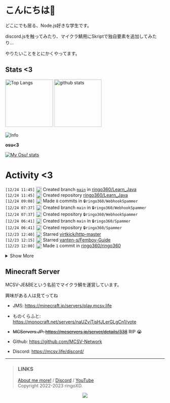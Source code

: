 # こんにちは👋
<!--
<a href="https://ringoxd.pages.dev"><img src="https://avatars.githubusercontent.com/u/105296365" align="right"></a>
-->

どこにでも居る、Node.js好きな学生です。

discord.jsを触ってみたり、マイクラ鯖用にSkriptで独自要素を追加してみたり...

やりたいことをとにかくやってます。

## Stats <3

<p align="left"> 
  <img alt="Top Langs" height="150px" src="https://github-readme-stats.vercel.app/api/top-langs/?username=ringo360&layout=compact&count_private=true&show_icons=true&theme=tokyonight&custom_title=Used%20Languages!" />
  <img alt="github stats" height="150px" src="https://github-readme-stats.vercel.app/api?username=ringo360&count_private=true&show_icons=true&show_icons=true&theme=tokyonight&custom_title=My%20stats%20<3" />
</p>

![Info](http://github-profile-summary-cards.vercel.app/api/cards/profile-details?username=ringo360&theme=tokyonight)


**osu<3**

[![My Osu! stats](https://osu-sig.vercel.app/card?user=P360Rythm&mode=std&lang=en&blur=6&animation=true&hue=307&mini=true)](https://osu.ppy.sh/users/24734251/)

<!--[![Github activity graph](https://github-readme-activity-graph.vercel.app/graph?username=ringo360&bg_color=000024&color=00ff00&line=8080ff&point=d0d0ff&area=true&hide_border=true)](https://github.com/ashutosh00710/github-readme-activity-graph)-->
<!--[![github-chart](https://github-chart.vercel.app/api?user=ringo360)]-->

# Activity <3
<!--START_SECTION:activity-->
`[12/24 11:45]` <img alt="📂" src="https://github.com/cheesits456/github-activity-readme/raw/master/icons/create-branch.png" align="top" height="18"> Created branch [`main`](https://github.com/ringo360/Learn_Java/tree/main) in [ringo360/Learn_Java](https://github.com/ringo360/Learn_Java)  
`[12/24 11:45]` <img alt="➕" src="https://github.com/cheesits456/github-activity-readme/raw/master/icons/create-repo.png" align="top" height="18"> Created repository [ringo360/Learn_Java](https://github.com/ringo360/Learn_Java)  
`[12/24 09:08]` <img alt="📝" src="https://github.com/cheesits456/github-activity-readme/raw/master/icons/commit.png" align="top" height="18"> Made `8` commits in <span title="Private Repo">`🔒ringo360/WebhookSpammer`</span>  
`[12/24 07:37]` <img alt="📂" src="https://github.com/cheesits456/github-activity-readme/raw/master/icons/create-branch.png" align="top" height="18"> Created branch `main` in <span title="Private Repo">`🔒ringo360/WebhookSpammer`</span>  
`[12/24 07:37]` <img alt="➕" src="https://github.com/cheesits456/github-activity-readme/raw/master/icons/create-repo.png" align="top" height="18"> Created repository <span title="Private Repo">`🔒ringo360/WebhookSpammer`</span>  
`[12/24 06:41]` <img alt="📂" src="https://github.com/cheesits456/github-activity-readme/raw/master/icons/create-branch.png" align="top" height="18"> Created branch `main` in <span title="Private Repo">`🔒ringo360/Spammer`</span>  
`[12/24 06:41]` <img alt="➕" src="https://github.com/cheesits456/github-activity-readme/raw/master/icons/create-repo.png" align="top" height="18"> Created repository <span title="Private Repo">`🔒ringo360/Spammer`</span>  
`[12/23 12:40]` <img alt="⭐" src="https://github.com/cheesits456/github-activity-readme/raw/master/icons/star.png" align="top" height="18"> Starred [virtkick/http-master](https://github.com/virtkick/http-master)  
`[12/23 12:15]` <img alt="⭐" src="https://github.com/cheesits456/github-activity-readme/raw/master/icons/star.png" align="top" height="18"> Starred [vanten-s/Femboy-Guide](https://github.com/vanten-s/Femboy-Guide)  
`[12/23 12:00]` <img alt="📝" src="https://github.com/cheesits456/github-activity-readme/raw/master/icons/commit.png" align="top" height="18"> Made `1` commit in [ringo360/ringo360](https://github.com/ringo360/ringo360)  

<details><summary>Show More</summary>

`[12/23 11:45]` <img alt="⭐" src="https://github.com/cheesits456/github-activity-readme/raw/master/icons/star.png" align="top" height="18"> Starred [mthenw/frontail](https://github.com/mthenw/frontail)  
`[12/23 09:28]` <img alt="📝" src="https://github.com/cheesits456/github-activity-readme/raw/master/icons/commit.png" align="top" height="18"> Made `4` commits in [ringo360/simple-proxy](https://github.com/ringo360/simple-proxy)  
`[12/23 02:59]` <img alt="📂" src="https://github.com/cheesits456/github-activity-readme/raw/master/icons/create-branch.png" align="top" height="18"> Created branch [`main`](https://github.com/ringo360/simple-proxy/tree/main) in [ringo360/simple-proxy](https://github.com/ringo360/simple-proxy)  
`[12/23 02:59]` <img alt="➕" src="https://github.com/cheesits456/github-activity-readme/raw/master/icons/create-repo.png" align="top" height="18"> Created repository [ringo360/simple-proxy](https://github.com/ringo360/simple-proxy)  
`[12/23 02:46]` <img alt="⭐" src="https://github.com/cheesits456/github-activity-readme/raw/master/icons/star.png" align="top" height="18"> Starred [EdamAme-x/discord-webhook-nest-js](https://github.com/EdamAme-x/discord-webhook-nest-js)  
`[12/23 02:46]` <img alt="⭐" src="https://github.com/cheesits456/github-activity-readme/raw/master/icons/star.png" align="top" height="18"> Starred [Lefraudeur/MinHookDisabler](https://github.com/Lefraudeur/MinHookDisabler)  
`[12/23 02:45]` <img alt="⭐" src="https://github.com/cheesits456/github-activity-readme/raw/master/icons/star.png" align="top" height="18"> Starred [Prax-Client/Releases](https://github.com/Prax-Client/Releases)  
`[12/22 09:44]` <img alt="⭐" src="https://github.com/cheesits456/github-activity-readme/raw/master/icons/star.png" align="top" height="18"> Starred [EdamAme-x/OperaGX-Discord-Nitro-Gen.js](https://github.com/EdamAme-x/OperaGX-Discord-Nitro-Gen.js)  
`[12/22 09:44]` <img alt="⭐" src="https://github.com/cheesits456/github-activity-readme/raw/master/icons/star.png" align="top" height="18"> Starred [JOY6IX9INE/OperaGX-Discord-Promo-Gen](https://github.com/JOY6IX9INE/OperaGX-Discord-Promo-Gen)  
`[12/22 07:28]` <img alt="🗣" src="https://github.com/cheesits456/github-activity-readme/raw/master/icons/comment.png" align="top" height="18"> Commented on [`#7`](https://github.com//faketunaPrivateCamp/SkriptWebAPI/issues/7 'purpur 1.17.1で起動に失敗する(Unsupported API version 1.19)') in [faketunaPrivateCamp/SkriptWebAPI](https://github.com/faketunaPrivateCamp/SkriptWebAPI)  
`[12/22 07:28]` <img alt="❗️" src="https://github.com/cheesits456/github-activity-readme/raw/master/icons/issue.png" align="top" height="18"> Closed issue [`#7`](https://github.com//faketunaPrivateCamp/SkriptWebAPI/issues/7 'purpur 1.17.1で起動に失敗する(Unsupported API version 1.19)') in [faketunaPrivateCamp/SkriptWebAPI](https://github.com/faketunaPrivateCamp/SkriptWebAPI)  
`[12/21 10:59]` <img alt="⭐" src="https://github.com/cheesits456/github-activity-readme/raw/master/icons/star.png" align="top" height="18"> Starred [TheSpeedX/PROXY-List](https://github.com/TheSpeedX/PROXY-List)  
`[12/20 12:48]` <img alt="📝" src="https://github.com/cheesits456/github-activity-readme/raw/master/icons/commit.png" align="top" height="18"> Made `6` commits in [ringo360/deno-chan](https://github.com/ringo360/deno-chan)  
`[12/20 10:28]` <img alt="📂" src="https://github.com/cheesits456/github-activity-readme/raw/master/icons/create-branch.png" align="top" height="18"> Created branch [`main`](https://github.com/ringo360/deno-chan/tree/main) in [ringo360/deno-chan](https://github.com/ringo360/deno-chan)  
`[12/20 10:28]` <img alt="➕" src="https://github.com/cheesits456/github-activity-readme/raw/master/icons/create-repo.png" align="top" height="18"> Created repository [ringo360/deno-chan](https://github.com/ringo360/deno-chan)  
`[12/20 06:55]` <img alt="📝" src="https://github.com/cheesits456/github-activity-readme/raw/master/icons/commit.png" align="top" height="18"> Made `3` commits in [ringo360/SlowLoris](https://github.com/ringo360/SlowLoris)  
`[12/20 04:13]` <img alt="🍴" src="https://github.com/cheesits456/github-activity-readme/raw/master/icons/fork.png" align="top" height="18"> Forked [m1ntooo/SlowLoris](https://github.com/m1ntooo/SlowLoris) to [ringo360/SlowLoris](https://github.com/ringo360/SlowLoris)  
`[12/20 02:52]` <img alt="⭐" src="https://github.com/cheesits456/github-activity-readme/raw/master/icons/star.png" align="top" height="18"> Starred [m1ntooo/SlowLoris](https://github.com/m1ntooo/SlowLoris)  
`[12/20 02:52]` <img alt="⭐" src="https://github.com/cheesits456/github-activity-readme/raw/master/icons/star.png" align="top" height="18"> Starred [1-Rasky-1/PrismLauncher-Crack](https://github.com/1-Rasky-1/PrismLauncher-Crack)  
`[12/15 14:16]` <img alt="📝" src="https://github.com/cheesits456/github-activity-readme/raw/master/icons/commit.png" align="top" height="18"> Made `11` commits in [ringo360/Discord.js_Bot](https://github.com/ringo360/Discord.js_Bot)  
`[12/15 10:32]` <img alt="⭐" src="https://github.com/cheesits456/github-activity-readme/raw/master/icons/star.png" align="top" height="18"> Starred [Vencord/Vesktop](https://github.com/Vencord/Vesktop)  
`[12/15 08:40]` <img alt="⭐" src="https://github.com/cheesits456/github-activity-readme/raw/master/icons/star.png" align="top" height="18"> Starred [jasonlaubb/Matrix-AntiCheat](https://github.com/jasonlaubb/Matrix-AntiCheat)  
`[12/15 08:36]` <img alt="⭐" src="https://github.com/cheesits456/github-activity-readme/raw/master/icons/star.png" align="top" height="18"> Starred [RaphiMC/ViaBedrock](https://github.com/RaphiMC/ViaBedrock)  
`[12/15 08:36]` <img alt="⭐" src="https://github.com/cheesits456/github-activity-readme/raw/master/icons/star.png" align="top" height="18"> Starred [moom0o/AnarchyExploitFixes](https://github.com/moom0o/AnarchyExploitFixes)  
`[12/15 08:36]` <img alt="⭐" src="https://github.com/cheesits456/github-activity-readme/raw/master/icons/star.png" align="top" height="18"> Starred [tutinoko2048/TNAntiCheat](https://github.com/tutinoko2048/TNAntiCheat)  
`[12/15 08:36]` <img alt="⭐" src="https://github.com/cheesits456/github-activity-readme/raw/master/icons/star.png" align="top" height="18"> Starred [SkriptLang/Skript](https://github.com/SkriptLang/Skript)  
`[12/13 15:17]` <img alt="📝" src="https://github.com/cheesits456/github-activity-readme/raw/master/icons/commit.png" align="top" height="18"> Made `6` commits in [ringo360/Discord.js_Bot](https://github.com/ringo360/Discord.js_Bot)  
`[12/13 11:27]` <img alt="⭐" src="https://github.com/cheesits456/github-activity-readme/raw/master/icons/star.png" align="top" height="18"> Starred [qKing12/AuctionMaster](https://github.com/qKing12/AuctionMaster)  
`[12/11 07:22]` <img alt="⭐" src="https://github.com/cheesits456/github-activity-readme/raw/master/icons/star.png" align="top" height="18"> Starred [Borion-Updated/Releases](https://github.com/Borion-Updated/Releases)  
`[12/11 07:22]` <img alt="⭐" src="https://github.com/cheesits456/github-activity-readme/raw/master/icons/star.png" align="top" height="18"> Starred [Scythe-Anticheat/Scythe-AntiCheat](https://github.com/Scythe-Anticheat/Scythe-AntiCheat)  
`[12/10 15:03]` <img alt="📝" src="https://github.com/cheesits456/github-activity-readme/raw/master/icons/commit.png" align="top" height="18"> Made `3` commits in [Google-Crawler/crawl](https://github.com/Google-Crawler/crawl)  
`[12/10 13:22]` <img alt="📝" src="https://github.com/cheesits456/github-activity-readme/raw/master/icons/commit.png" align="top" height="18"> Made `1` commit in [ringo360/Discord.js_Bot](https://github.com/ringo360/Discord.js_Bot)  
`[12/10 08:24]` <img alt="📝" src="https://github.com/cheesits456/github-activity-readme/raw/master/icons/commit.png" align="top" height="18"> Made `2` commits in [ringo360/ringo360](https://github.com/ringo360/ringo360)  
`[12/10 03:22]` <img alt="📝" src="https://github.com/cheesits456/github-activity-readme/raw/master/icons/commit.png" align="top" height="18"> Made `5` commits in <span title="Private Repo">`🔒MCSV-Network/Verify`</span>  
`[12/09 11:53]` <img alt="⭐" src="https://github.com/cheesits456/github-activity-readme/raw/master/icons/star.png" align="top" height="18"> Starred [jhuckaby/performa](https://github.com/jhuckaby/performa)  
`[12/09 11:53]` <img alt="⭐" src="https://github.com/cheesits456/github-activity-readme/raw/master/icons/star.png" align="top" height="18"> Starred [netdata/netdata](https://github.com/netdata/netdata)  
`[12/09 07:32]` <img alt="📝" src="https://github.com/cheesits456/github-activity-readme/raw/master/icons/commit.png" align="top" height="18"> Made `1` commit in [ringo360/ringo360](https://github.com/ringo360/ringo360)  
`[12/08 17:43]` <img alt="🗣" src="https://github.com/cheesits456/github-activity-readme/raw/master/icons/comment.png" align="top" height="18"> Commented on [`#746`](https://github.com//CodeCrafter47/BungeeTabListPlus/issues/746 'Not working on 1.20.3 (NoSuchMethodError)') in [CodeCrafter47/BungeeTabListPlus](https://github.com/CodeCrafter47/BungeeTabListPlus)  
`[12/08 17:43]` <img alt="❗️" src="https://github.com/cheesits456/github-activity-readme/raw/master/icons/issue.png" align="top" height="18"> Closed issue [`#746`](https://github.com//CodeCrafter47/BungeeTabListPlus/issues/746 'Not working on 1.20.3 (NoSuchMethodError)') in [CodeCrafter47/BungeeTabListPlus](https://github.com/CodeCrafter47/BungeeTabListPlus)  
`[12/08 16:04]` <img alt="📝" src="https://github.com/cheesits456/github-activity-readme/raw/master/icons/commit.png" align="top" height="18"> Made `6` commits in <span title="Private Repo">`🔒ringo360/codes`</span>  
`[12/08 10:52]` <img alt="📝" src="https://github.com/cheesits456/github-activity-readme/raw/master/icons/commit.png" align="top" height="18"> Made `1` commit in [ringo360/Discord.js_Bot](https://github.com/ringo360/Discord.js_Bot)  
`[12/08 10:48]` <img alt="📝" src="https://github.com/cheesits456/github-activity-readme/raw/master/icons/commit.png" align="top" height="18"> Made `4` commits in <span title="Private Repo">`🔒ringo360/codes`</span>  
`[12/08 08:57]` <img alt="📝" src="https://github.com/cheesits456/github-activity-readme/raw/master/icons/commit.png" align="top" height="18"> Made `7` commits in [ringo360/cdn](https://github.com/ringo360/cdn)  
`[12/07 08:50]` <img alt="⭐" src="https://github.com/cheesits456/github-activity-readme/raw/master/icons/star.png" align="top" height="18"> Starred [librespeed/speedtest](https://github.com/librespeed/speedtest)  
`[12/07 03:28]` <img alt="🗣" src="https://github.com/cheesits456/github-activity-readme/raw/master/icons/comment.png" align="top" height="18"> Commented on [`#746`](https://github.com//CodeCrafter47/BungeeTabListPlus/issues/746 'Not working on 1.20.3 (NoSuchMethodError)') in [CodeCrafter47/BungeeTabListPlus](https://github.com/CodeCrafter47/BungeeTabListPlus)  
`[12/06 13:17]` <img alt="📝" src="https://github.com/cheesits456/github-activity-readme/raw/master/icons/commit.png" align="top" height="18"> Made `1` commit in [MCSV-Network/.github](https://github.com/MCSV-Network/.github)  
`[12/06 13:13]` <img alt="📝" src="https://github.com/cheesits456/github-activity-readme/raw/master/icons/commit.png" align="top" height="18"> Made `2` commits in [ringo360/ringo360](https://github.com/ringo360/ringo360)  
`[12/06 13:05]` <img alt="🗣" src="https://github.com/cheesits456/github-activity-readme/raw/master/icons/comment.png" align="top" height="18"> Commented on [`#746`](https://github.com//CodeCrafter47/BungeeTabListPlus/issues/746 'Not working on 1.20.3 (NoSuchMethodError)') in [CodeCrafter47/BungeeTabListPlus](https://github.com/CodeCrafter47/BungeeTabListPlus)  
`[12/06 12:59]` <img alt="❗️" src="https://github.com/cheesits456/github-activity-readme/raw/master/icons/issue.png" align="top" height="18"> Opened issue [`#746`](https://github.com//CodeCrafter47/BungeeTabListPlus/issues/746 'Not working on 1.20.3 (NoSuchMethodError)') in [CodeCrafter47/BungeeTabListPlus](https://github.com/CodeCrafter47/BungeeTabListPlus)  
`[12/06 04:33]` <img alt="⭐" src="https://github.com/cheesits456/github-activity-readme/raw/master/icons/star.png" align="top" height="18"> Starred [brokiem/BedrockReplay](https://github.com/brokiem/BedrockReplay)  
`[12/06 03:16]` <img alt="⭐" src="https://github.com/cheesits456/github-activity-readme/raw/master/icons/star.png" align="top" height="18"> Starred [Shadowshusky/CVE-2017-11882-](https://github.com/Shadowshusky/CVE-2017-11882-)  
`[12/05 05:03]` <img alt="⭐" src="https://github.com/cheesits456/github-activity-readme/raw/master/icons/star.png" align="top" height="18"> Starred [yomogi11/vip](https://github.com/yomogi11/vip)  
`[12/05 05:02]` <img alt="⭐" src="https://github.com/cheesits456/github-activity-readme/raw/master/icons/star.png" align="top" height="18"> Starred [Lefraudeur/RiptermsGhost](https://github.com/Lefraudeur/RiptermsGhost)  
`[12/04 09:14]` <img alt="📝" src="https://github.com/cheesits456/github-activity-readme/raw/master/icons/commit.png" align="top" height="18"> Made `3` commits in [ringo360/cdn](https://github.com/ringo360/cdn)  
`[12/04 09:14]` <img alt="🎉" src="https://github.com/cheesits456/github-activity-readme/raw/master/icons/merge.png" align="top" height="18"> Merged PR [`#3`](https://github.com//ringo360/cdn/pull/3 'はいどうもみなさんこんにちはかいるんるんです') in [ringo360/cdn](https://github.com/ringo360/cdn)  
`[12/04 09:12]` <img alt="🗣" src="https://github.com/cheesits456/github-activity-readme/raw/master/icons/comment.png" align="top" height="18"> Commented on [`#3`](https://github.com//ringo360/cdn/issues/3 'はいどうもみなさんこんにちはかいるんるんです') in [ringo360/cdn](https://github.com/ringo360/cdn)  
`[12/04 07:26]` <img alt="📝" src="https://github.com/cheesits456/github-activity-readme/raw/master/icons/commit.png" align="top" height="18"> Made `12` commits in [ringo360/Discord.js_Bot](https://github.com/ringo360/Discord.js_Bot)  
`[12/03 05:54]` <img alt="⭐" src="https://github.com/cheesits456/github-activity-readme/raw/master/icons/star.png" align="top" height="18"> Starred [pytorch-labs/gpt-fast](https://github.com/pytorch-labs/gpt-fast)  
`[12/03 05:51]` <img alt="⭐" src="https://github.com/cheesits456/github-activity-readme/raw/master/icons/star.png" align="top" height="18"> Starred [RileCraft/DiscordBot-Template](https://github.com/RileCraft/DiscordBot-Template)  
`[12/03 05:45]` <img alt="📝" src="https://github.com/cheesits456/github-activity-readme/raw/master/icons/commit.png" align="top" height="18"> Made `2` commits in [ringo360/Discord.js_Bot](https://github.com/ringo360/Discord.js_Bot)  
`[12/03 05:28]` <img alt="📝" src="https://github.com/cheesits456/github-activity-readme/raw/master/icons/commit.png" align="top" height="18"> Made `1` commit in [ringo360/cdn](https://github.com/ringo360/cdn)  
`[12/03 04:31]` <img alt="📝" src="https://github.com/cheesits456/github-activity-readme/raw/master/icons/commit.png" align="top" height="18"> Made `3` commits in [ringo360/Discord.js_Bot](https://github.com/ringo360/Discord.js_Bot)  
`[12/03 04:31]` <img alt="🎉" src="https://github.com/cheesits456/github-activity-readme/raw/master/icons/merge.png" align="top" height="18"> Merged PR [`#6`](https://github.com//ringo360/Discord.js_Bot/pull/6 'やっほーめよだよ～＾＾') in [ringo360/Discord.js_Bot](https://github.com/ringo360/Discord.js_Bot)  
`[12/03 04:29]` <img alt="📝" src="https://github.com/cheesits456/github-activity-readme/raw/master/icons/commit.png" align="top" height="18"> Made `4` commits in [ringo360/cdn](https://github.com/ringo360/cdn)  
`[12/03 04:13]` <img alt="🗣" src="https://github.com/cheesits456/github-activity-readme/raw/master/icons/comment.png" align="top" height="18"> Commented on [`#2`](https://github.com//ringo360/cdn/issues/2 'はいどうもみなさんこんにちはかいるんるんです') in [ringo360/cdn](https://github.com/ringo360/cdn)  
`[12/03 04:12]` <img alt="📝" src="https://github.com/cheesits456/github-activity-readme/raw/master/icons/commit.png" align="top" height="18"> Made `3` commits in [ringo360/cdn](https://github.com/ringo360/cdn)  
`[12/03 04:12]` <img alt="🎉" src="https://github.com/cheesits456/github-activity-readme/raw/master/icons/merge.png" align="top" height="18"> Merged PR [`#2`](https://github.com//ringo360/cdn/pull/2 'はいどうもみなさんこんにちはかいるんるんです') in [ringo360/cdn](https://github.com/ringo360/cdn)  
`[12/02 17:31]` <img alt="📝" src="https://github.com/cheesits456/github-activity-readme/raw/master/icons/commit.png" align="top" height="18"> Made `5` commits in [ringo360/cdn](https://github.com/ringo360/cdn)  
`[12/02 15:40]` <img alt="⭐" src="https://github.com/cheesits456/github-activity-readme/raw/master/icons/star.png" align="top" height="18"> Starred [Chuzume/Chuzume-s-Items](https://github.com/Chuzume/Chuzume-s-Items)  
`[12/02 14:45]` <img alt="📝" src="https://github.com/cheesits456/github-activity-readme/raw/master/icons/commit.png" align="top" height="18"> Made `1` commit in [MCSV-Network/Core](https://github.com/MCSV-Network/Core)  
`[12/02 06:21]` <img alt="📝" src="https://github.com/cheesits456/github-activity-readme/raw/master/icons/commit.png" align="top" height="18"> Made `9` commits in [ringo360/ringo360](https://github.com/ringo360/ringo360)  
`[12/01 06:21]` <img alt="🗣" src="https://github.com/cheesits456/github-activity-readme/raw/master/icons/comment.png" align="top" height="18"> Commented on [`#9756`](https://github.com//is-a-dev/register/issues/9756 'Update ppy.is-a.dev') in [is-a-dev/register](https://github.com/is-a-dev/register)  
`[12/01 06:20]` <img alt="✅" src="https://github.com/cheesits456/github-activity-readme/raw/master/icons/pr-open.png" align="top" height="18"> Opened PR [`#9756`](https://github.com//is-a-dev/register/pull/9756 'Update ppy.is-a.dev') in [is-a-dev/register](https://github.com/is-a-dev/register)  
`[12/01 06:20]` <img alt="📝" src="https://github.com/cheesits456/github-activity-readme/raw/master/icons/commit.png" align="top" height="18"> Made `1` commit in [ringo360/register](https://github.com/ringo360/register)  
`[11/28 12:41]` <img alt="📝" src="https://github.com/cheesits456/github-activity-readme/raw/master/icons/commit.png" align="top" height="18"> Made `1` commit in [MCSV-Network/Core](https://github.com/MCSV-Network/Core)  
`[11/28 09:17]` <img alt="⭐" src="https://github.com/cheesits456/github-activity-readme/raw/master/icons/star.png" align="top" height="18"> Starred [louislam/uptime-kuma](https://github.com/louislam/uptime-kuma)  
`[11/28 09:11]` <img alt="✅" src="https://github.com/cheesits456/github-activity-readme/raw/master/icons/pr-open.png" align="top" height="18"> Opened PR [`#9680`](https://github.com//is-a-dev/register/pull/9680 'BETA: Register ppy.is-a.dev') in [is-a-dev/register](https://github.com/is-a-dev/register)  
`[11/28 09:11]` <img alt="📝" src="https://github.com/cheesits456/github-activity-readme/raw/master/icons/commit.png" align="top" height="18"> Made `1` commit in [ringo360/register](https://github.com/ringo360/register)  
`[11/27 14:26]` <img alt="📝" src="https://github.com/cheesits456/github-activity-readme/raw/master/icons/commit.png" align="top" height="18"> Made `3` commits in <span title="Private Repo">`🔒ringo360/MCBE-DiscordBridge`</span>  
`[11/27 12:24]` <img alt="🗣" src="https://github.com/cheesits456/github-activity-readme/raw/master/icons/comment.png" align="top" height="18"> Commented on [`#7`](https://github.com//faketunaPrivateCamp/SkriptWebAPI/issues/7 'purpur 1.17.1で起動に失敗する(Unsupported API version 1.19)') in [faketunaPrivateCamp/SkriptWebAPI](https://github.com/faketunaPrivateCamp/SkriptWebAPI)  
`[11/26 16:15]` <img alt="📝" src="https://github.com/cheesits456/github-activity-readme/raw/master/icons/commit.png" align="top" height="18"> Made `2` commits in [IrrXClient-Dev/IrrX-Public](https://github.com/IrrXClient-Dev/IrrX-Public)  
`[11/26 14:25]` <img alt="📝" src="https://github.com/cheesits456/github-activity-readme/raw/master/icons/commit.png" align="top" height="18"> Made `4` commits in [ringo360/Discord.js_Bot](https://github.com/ringo360/Discord.js_Bot)  
`[11/26 06:46]` <img alt="📝" src="https://github.com/cheesits456/github-activity-readme/raw/master/icons/commit.png" align="top" height="18"> Made `9` commits in <span title="Private Repo">`🔒ringo360/MCBE-DiscordBridge`</span>  
`[11/25 15:08]` <img alt="⭐" src="https://github.com/cheesits456/github-activity-readme/raw/master/icons/star.png" align="top" height="18"> Starred [mdisprgm/bdsx-ping](https://github.com/mdisprgm/bdsx-ping)  
`[11/25 13:48]` <img alt="📝" src="https://github.com/cheesits456/github-activity-readme/raw/master/icons/commit.png" align="top" height="18"> Made `14` commits in <span title="Private Repo">`🔒ringo360/MCBE-DiscordBridge`</span>  
`[11/25 05:42]` <img alt="📝" src="https://github.com/cheesits456/github-activity-readme/raw/master/icons/commit.png" align="top" height="18"> Made `1` commit in [ringo360/Discord.js_Bot](https://github.com/ringo360/Discord.js_Bot)  
`[11/25 05:33]` <img alt="📝" src="https://github.com/cheesits456/github-activity-readme/raw/master/icons/commit.png" align="top" height="18"> Made `7` commits in <span title="Private Repo">`🔒ringo360/MCBE-DiscordBridge`</span>  
`[11/24 15:31]` <img alt="📝" src="https://github.com/cheesits456/github-activity-readme/raw/master/icons/commit.png" align="top" height="18"> Made `2` commits in [ringo360/Discord.js_Bot](https://github.com/ringo360/Discord.js_Bot)  
`[11/24 02:24]` <img alt="⭐" src="https://github.com/cheesits456/github-activity-readme/raw/master/icons/star.png" align="top" height="18"> Starred [XlynxX/bdsx-rcon](https://github.com/XlynxX/bdsx-rcon)  
`[11/23 10:07]` <img alt="📝" src="https://github.com/cheesits456/github-activity-readme/raw/master/icons/commit.png" align="top" height="18"> Made `219` commits in [ringo360/Plan](https://github.com/ringo360/Plan)  
`[11/22 13:59]` <img alt="📝" src="https://github.com/cheesits456/github-activity-readme/raw/master/icons/commit.png" align="top" height="18"> Made `31` commits in <span title="Private Repo">`🔒ringo360/MCBE-DiscordBridge`</span>  
`[11/20 07:47]` <img alt="⭐" src="https://github.com/cheesits456/github-activity-readme/raw/master/icons/star.png" align="top" height="18"> Starred [Spiderjockey02/Discord-Bot](https://github.com/Spiderjockey02/Discord-Bot)  
`[11/19 14:02]` <img alt="📝" src="https://github.com/cheesits456/github-activity-readme/raw/master/icons/commit.png" align="top" height="18"> Made `1` commit in <span title="Private Repo">`🔒ringo360/MCBE-DiscordBridge`</span>  
`[11/18 14:31]` <img alt="📝" src="https://github.com/cheesits456/github-activity-readme/raw/master/icons/commit.png" align="top" height="18"> Made `2` commits in <span title="Private Repo">`🔒MCSV-Network/Verify`</span>  
`[11/18 13:46]` <img alt="📝" src="https://github.com/cheesits456/github-activity-readme/raw/master/icons/commit.png" align="top" height="18"> Made `11` commits in [ringo360/Discord.js_Bot](https://github.com/ringo360/Discord.js_Bot)  
`[11/18 04:18]` <img alt="⭐" src="https://github.com/cheesits456/github-activity-readme/raw/master/icons/star.png" align="top" height="18"> Starred [Flash-1337/OutlookGenerator](https://github.com/Flash-1337/OutlookGenerator)  
`[11/17 12:48]` <img alt="⭐" src="https://github.com/cheesits456/github-activity-readme/raw/master/icons/star.png" align="top" height="18"> Starred [r-richter/hyenae](https://github.com/r-richter/hyenae)  
`[11/17 11:30]` <img alt="⭐" src="https://github.com/cheesits456/github-activity-readme/raw/master/icons/star.png" align="top" height="18"> Starred [Anjok07/ultimatevocalremovergui](https://github.com/Anjok07/ultimatevocalremovergui)  
`[11/16 14:29]` <img alt="📝" src="https://github.com/cheesits456/github-activity-readme/raw/master/icons/commit.png" align="top" height="18"> Made `4` commits in [ringo360/Discord.js_Bot](https://github.com/ringo360/Discord.js_Bot)  
`[11/14 13:37]` <img alt="🗣" src="https://github.com/cheesits456/github-activity-readme/raw/master/icons/comment.png" align="top" height="18"> Commented on [`#1`](https://github.com//ringo360/cdn/issues/1 'ﾃﾞｭﾙﾙｯﾂﾃﾞｭﾝﾙﾝﾙﾝﾙﾝﾙﾝﾃﾞｭﾙﾙｯﾂﾃﾞｭﾝﾙﾝﾙﾝﾙﾝﾙﾝﾃﾞｭﾙﾙｯﾂﾃﾞｭﾝﾙﾝﾙﾝﾙﾝﾙﾝﾃﾞｭﾙﾙｯﾂﾃﾞｭﾝﾙ…') in [ringo360/cdn](https://github.com/ringo360/cdn)  
`[11/14 13:31]` <img alt="🗣" src="https://github.com/cheesits456/github-activity-readme/raw/master/icons/comment.png" align="top" height="18"> Commented on [`#1`](https://github.com//ringo360/cdn/issues/1 'ﾃﾞｭﾙﾙｯﾂﾃﾞｭﾝﾙﾝﾙﾝﾙﾝﾙﾝﾃﾞｭﾙﾙｯﾂﾃﾞｭﾝﾙﾝﾙﾝﾙﾝﾙﾝﾃﾞｭﾙﾙｯﾂﾃﾞｭﾝﾙﾝﾙﾝﾙﾝﾙﾝﾃﾞｭﾙﾙｯﾂﾃﾞｭﾝﾙ…') in [ringo360/cdn](https://github.com/ringo360/cdn)  
`[11/14 13:31]` <img alt="📝" src="https://github.com/cheesits456/github-activity-readme/raw/master/icons/commit.png" align="top" height="18"> Made `2` commits in [ringo360/cdn](https://github.com/ringo360/cdn)  
`[11/14 13:31]` <img alt="🎉" src="https://github.com/cheesits456/github-activity-readme/raw/master/icons/merge.png" align="top" height="18"> Merged PR [`#1`](https://github.com//ringo360/cdn/pull/1 'ﾃﾞｭﾙﾙｯﾂﾃﾞｭﾝﾙﾝﾙﾝﾙﾝﾙﾝﾃﾞｭﾙﾙｯﾂﾃﾞｭﾝﾙﾝﾙﾝﾙﾝﾙﾝﾃﾞｭﾙﾙｯﾂﾃﾞｭﾝﾙﾝﾙﾝﾙﾝﾙﾝﾃﾞｭﾙﾙｯﾂﾃﾞｭﾝﾙ…') in [ringo360/cdn](https://github.com/ringo360/cdn)  
`[11/14 12:39]` <img alt="📝" src="https://github.com/cheesits456/github-activity-readme/raw/master/icons/commit.png" align="top" height="18"> Made `1` commit in [ringo360/cdn](https://github.com/ringo360/cdn)  
`[11/14 12:13]` <img alt="📝" src="https://github.com/cheesits456/github-activity-readme/raw/master/icons/commit.png" align="top" height="18"> Made `6` commits in [ringo360/Discord.js_Bot](https://github.com/ringo360/Discord.js_Bot)  
`[11/13 13:37]` <img alt="📝" src="https://github.com/cheesits456/github-activity-readme/raw/master/icons/commit.png" align="top" height="18"> Made `1` commit in [MCSV-Network/Docs](https://github.com/MCSV-Network/Docs)  
`[11/13 13:21]` <img alt="📂" src="https://github.com/cheesits456/github-activity-readme/raw/master/icons/create-branch.png" align="top" height="18"> Created branch [`main`](https://github.com/MCSV-Network/Docs/tree/main) in [MCSV-Network/Docs](https://github.com/MCSV-Network/Docs)  
`[11/13 13:21]` <img alt="➕" src="https://github.com/cheesits456/github-activity-readme/raw/master/icons/create-repo.png" align="top" height="18"> Created repository [MCSV-Network/Docs](https://github.com/MCSV-Network/Docs)  
`[11/13 12:34]` <img alt="📝" src="https://github.com/cheesits456/github-activity-readme/raw/master/icons/commit.png" align="top" height="18"> Made `1` commit in [ringo360/ringo360.github.io](https://github.com/ringo360/ringo360.github.io)  
`[11/13 11:49]` <img alt="📝" src="https://github.com/cheesits456/github-activity-readme/raw/master/icons/commit.png" align="top" height="18"> Made `1` commit in [ringo360/Discord.js_Bot](https://github.com/ringo360/Discord.js_Bot)  
`[11/12 09:15]` <img alt="⭐" src="https://github.com/cheesits456/github-activity-readme/raw/master/icons/star.png" align="top" height="18"> Starred [Androz2091/discord-backup](https://github.com/Androz2091/discord-backup)  
`[11/12 02:52]` <img alt="📝" src="https://github.com/cheesits456/github-activity-readme/raw/master/icons/commit.png" align="top" height="18"> Made `3` commits in [ringo360/ringo360.github.io](https://github.com/ringo360/ringo360.github.io)  
`[11/11 02:50]` <img alt="❗️" src="https://github.com/cheesits456/github-activity-readme/raw/master/icons/issue.png" align="top" height="18"> Opened issue [`#7`](https://github.com//faketunaPrivateCamp/SkriptWebAPI/issues/7 'purpur 1.17.1で起動に失敗する(Unsupported API version 1.19)') in [faketunaPrivateCamp/SkriptWebAPI](https://github.com/faketunaPrivateCamp/SkriptWebAPI)  
`[11/10 13:11]` <img alt="📝" src="https://github.com/cheesits456/github-activity-readme/raw/master/icons/commit.png" align="top" height="18"> Made `26` commits in [ringo360/Discord.js_Bot](https://github.com/ringo360/Discord.js_Bot)  
`[11/09 22:32]` <img alt="⭐" src="https://github.com/cheesits456/github-activity-readme/raw/master/icons/star.png" align="top" height="18"> Starred [aiko-chan-ai/DiscordBotClient](https://github.com/aiko-chan-ai/DiscordBotClient)  
`[11/09 14:09]` <img alt="📝" src="https://github.com/cheesits456/github-activity-readme/raw/master/icons/commit.png" align="top" height="18"> Made `1` commit in [ringo360/Discord.js_Bot](https://github.com/ringo360/Discord.js_Bot)  
`[11/08 15:29]` <img alt="⭐" src="https://github.com/cheesits456/github-activity-readme/raw/master/icons/star.png" align="top" height="18"> Starred [ViaVersion/VIAaaS](https://github.com/ViaVersion/VIAaaS)  
`[11/08 14:08]` <img alt="📝" src="https://github.com/cheesits456/github-activity-readme/raw/master/icons/commit.png" align="top" height="18"> Made `7` commits in [ringo360/cdn](https://github.com/ringo360/cdn)  
`[11/08 11:58]` <img alt="⭐" src="https://github.com/cheesits456/github-activity-readme/raw/master/icons/star.png" align="top" height="18"> Starred [AutumnVN/highlight](https://github.com/AutumnVN/highlight)  
`[11/08 11:57]` <img alt="📂" src="https://github.com/cheesits456/github-activity-readme/raw/master/icons/create-branch.png" align="top" height="18"> Created branch [`main`](https://github.com/ringo360/cdn/tree/main) in [ringo360/cdn](https://github.com/ringo360/cdn)  
`[11/08 11:57]` <img alt="➕" src="https://github.com/cheesits456/github-activity-readme/raw/master/icons/create-repo.png" align="top" height="18"> Created repository [ringo360/cdn](https://github.com/ringo360/cdn)  
`[11/07 13:13]` <img alt="📝" src="https://github.com/cheesits456/github-activity-readme/raw/master/icons/commit.png" align="top" height="18"> Made `1` commit in [ringo360/Discord.js_Bot](https://github.com/ringo360/Discord.js_Bot)  
`[11/07 00:08]` <img alt="⭐" src="https://github.com/cheesits456/github-activity-readme/raw/master/icons/star.png" align="top" height="18"> Starred [486c/rosu-memory](https://github.com/486c/rosu-memory)  
`[11/06 12:07]` <img alt="📝" src="https://github.com/cheesits456/github-activity-readme/raw/master/icons/commit.png" align="top" height="18"> Made `1` commit in [ringo360/Discord.js_Bot](https://github.com/ringo360/Discord.js_Bot)  
`[11/06 10:08]` <img alt="⭐" src="https://github.com/cheesits456/github-activity-readme/raw/master/icons/star.png" align="top" height="18"> Starred [darkerego/pyloris](https://github.com/darkerego/pyloris)  
`[11/06 09:06]` <img alt="📝" src="https://github.com/cheesits456/github-activity-readme/raw/master/icons/commit.png" align="top" height="18"> Made `3` commits in [ringo360/Discord.js_Bot](https://github.com/ringo360/Discord.js_Bot)  

</details>
<!--END_SECTION:activity-->


## Minecraft Server

MCSV-JE&BEという名前でマイクラ鯖を運営しています。

興味がある人は見てってね

* JMS: https://minecraft.jp/servers/play.mcsv.life

* ものくらふと: https://monocraft.net/servers/naUZviTjsHJLerGLgCn1/vote

* ~~MCServers.JP: https://mcservers.jp/server/details/338~~ RIP :sob:

* Github: https://github.com/MCSV-Network

* Discord: https://mcsv.life/discord/

***

> ### LINKS
> [About me more!](https://ringoxd.pages.dev) / [Discord](https://mcsv.life/discord/) / [YouTube](https://www.youtube.com/@ringo360xd)<br>
> Copyright 2022-2023 ringoXD.

<p align="center"><img src="https://profile-counter.glitch.me/ringo360/count.svg" /></p>
